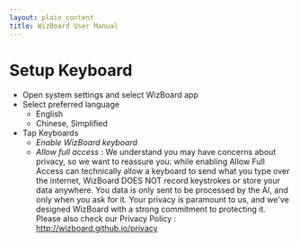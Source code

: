 ```yaml
---
layout: plain_content
title: WizBoard User Manual
---
```

# Setup Keyboard

* Open system settings and select WizBoard app
* Select preferred language
    * English
    * Chinese, Simplified
* Tap Keyboards
    * *Enable WizBoard keyboard*
    * *Allow full access* : We understand you may have concerns about privacy, so we want to reassure you: while enabling Allow Full Access can technically allow a keyboard to send what you type over the internet, WizBoard DOES NOT record keystrokes or store your data anywhere. You data is only sent to be processed by the AI, and only when you ask for it.
Your privacy is paramount to us, and we've designed WizBoard with a strong commitment to protecting it. Please also check our Privacy Policy : http://wizboard.github.io/privacy
